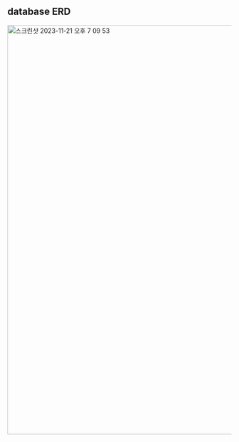 ## database ERD
<img width="920" alt="스크린샷 2023-11-21 오후 7 09 53" src="https://github.com/youngseo9603/food_trip/assets/81522548/d77e6b40-b24b-4d87-95c7-b53949a72ac3">

